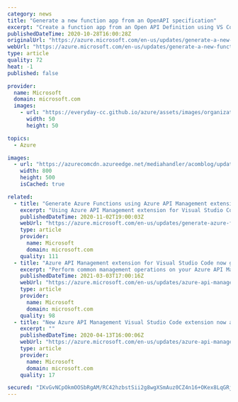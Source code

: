 ```yaml
---
category: news
title: "Generate a new function app from an OpenAPI specification"
excerpt: "Create a function app from an Open API Definition using VS Code"
publishedDateTime: 2020-10-28T16:00:28Z
originalUrl: "https://azure.microsoft.com/en-us/updates/generate-a-new-function-app-from-an-openapi-specification/"
webUrl: "https://azure.microsoft.com/en-us/updates/generate-a-new-function-app-from-an-openapi-specification/"
type: article
quality: 72
heat: -1
published: false

provider:
  name: Microsoft
  domain: microsoft.com
  images:
    - url: "https://everyday-cc.github.io/azure/assets/images/organizations/microsoft.com-50x50.jpg"
      width: 50
      height: 50

topics:
  - Azure

images:
  - url: "https://azurecomcdn.azureedge.net/mediahandler/acomblog/updates/UpdatesV2/blog/55d38c38-e6a0-462c-9b3c-a493e848942c.gif"
    width: 800
    height: 500
    isCached: true

related:
  - title: "Generate Azure Functions using Azure API Management extension for Visual Studio Code"
    excerpt: "Using Azure API Management extension for Visual Studio Code, you can now generate Azure Functions. This will help you scaffold all the necessary functions for your API based on the API definitions."
    publishedDateTime: 2020-11-02T19:00:03Z
    webUrl: "https://azure.microsoft.com/en-us/updates/generate-azure-functions-using-azure-api-management-extension-for-visual-studio-code/"
    type: article
    provider:
      name: Microsoft
      domain: microsoft.com
    quality: 111
  - title: "Azure API Management extension for Visual Studio Code now generally available"
    excerpt: "Perform common management operations on your Azure API Management service instances without switching away from Visual Studio Code."
    publishedDateTime: 2021-03-03T17:00:16Z
    webUrl: "https://azure.microsoft.com/en-us/updates/azure-api-management-extension-for-visual-studio-code-now-generally-available/"
    type: article
    provider:
      name: Microsoft
      domain: microsoft.com
    quality: 98
  - title: "New Azure API Management Visual Studio Code extension now available"
    excerpt: ""
    publishedDateTime: 2020-04-13T16:00:06Z
    webUrl: "https://azure.microsoft.com/en-us/updates/azure-api-management-vs-code-extension-update-april-2020/"
    type: article
    provider:
      name: Microsoft
      domain: microsoft.com
    quality: 17

secured: "IKvGvNCpOkmOOSbRgAM/RC42hzbstSii2g8wgXSmAuz0CZ4n16+OKex8LqGRj/1QFwqdoe0Fop1oXxvdaBddjmqyvD+u6NLytrAt19EqUO4dRdHgTOVOB3niN2EplMZ0Yy5pL0323avRb1gcc/8aa8uDoTuQrXzcONkdZTB/IW6zyyandW3BJ8GKLEItTf57O9ggtvgWU0Te9U7Znh/CKpaBv6oGnkZa2ZPm1b4RLzJLwFPqAw/B+kmAKyocrNPqgCfFnE1kcQDvfrPm1vWf7XA2OWn7zbZqQvf8+1tsj5oJo1aw/D4g4xpCha+NjYSAVCFPNYdg90ZM96PO/h4aTMhZ51qOHwEpFmWn4Msqwvg=;E4aESgnN6Ph++31yjwuGtg=="
---
```


